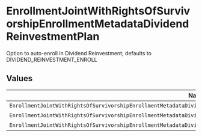# EnrollmentJointWithRightsOfSurvivorshipEnrollmentMetadataDividendReinvestmentPlan

Option to auto-enroll in Dividend Reinvestment; defaults to DIVIDEND_REINVESTMENT_ENROLL


## Values

| Name                                                                                                                         | Value                                                                                                                        |
| ---------------------------------------------------------------------------------------------------------------------------- | ---------------------------------------------------------------------------------------------------------------------------- |
| `EnrollmentJointWithRightsOfSurvivorshipEnrollmentMetadataDividendReinvestmentPlanAutoEnrollDividendReinvestmentUnspecified` | AUTO_ENROLL_DIVIDEND_REINVESTMENT_UNSPECIFIED                                                                                |
| `EnrollmentJointWithRightsOfSurvivorshipEnrollmentMetadataDividendReinvestmentPlanDividendReinvestmentEnroll`                | DIVIDEND_REINVESTMENT_ENROLL                                                                                                 |
| `EnrollmentJointWithRightsOfSurvivorshipEnrollmentMetadataDividendReinvestmentPlanDividendReinvestmentDecline`               | DIVIDEND_REINVESTMENT_DECLINE                                                                                                |